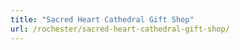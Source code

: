 ```yaml
---
title: "Sacred Heart Cathedral Gift Shop"
url: /rochester/sacred-heart-cathedral-gift-shop/
---
```

